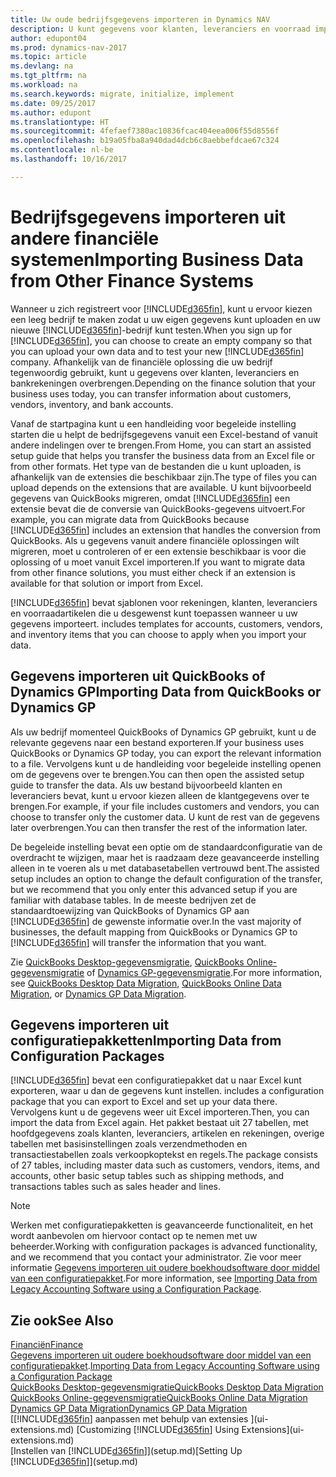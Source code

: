 ```yaml
---
title: Uw oude bedrijfsgegevens importeren in Dynamics NAV
description: U kunt gegevens voor klanten, leveranciers en voorraad importeren, bijvoorbeeld uit Excel, QuickBooks of Dynamics GP, in Dynamics NAV.
author: edupont04
ms.prod: dynamics-nav-2017
ms.topic: article
ms.devlang: na
ms.tgt_pltfrm: na
ms.workload: na
ms.search.keywords: migrate, initialize, implement
ms.date: 09/25/2017
ms.author: edupont
ms.translationtype: HT
ms.sourcegitcommit: 4fefaef7380ac10836fcac404eea006f55d8556f
ms.openlocfilehash: b19a05fba8a940dad4dcb6c8aebbefdcae67c324
ms.contentlocale: nl-be
ms.lasthandoff: 10/16/2017

---
```

# <a name="importing-business-data-from-other-finance-systems"></a><span data-ttu-id="c4437-103">Bedrijfsgegevens importeren uit andere financiële systemen</span><span class="sxs-lookup"><span data-stu-id="c4437-103">Importing Business Data from Other Finance Systems</span></span>
<span data-ttu-id="c4437-104">Wanneer u zich registreert voor [!INCLUDE[d365fin](includes/d365fin_md.md)], kunt u ervoor kiezen een leeg bedrijf te maken zodat u uw eigen gegevens kunt uploaden en uw nieuwe [!INCLUDE[d365fin](includes/d365fin_md.md)]-bedrijf kunt testen.</span><span class="sxs-lookup"><span data-stu-id="c4437-104">When you sign up for [!INCLUDE[d365fin](includes/d365fin_md.md)], you can choose to create an empty company so that you can upload your own data and to test your new [!INCLUDE[d365fin](includes/d365fin_md.md)] company.</span></span> <span data-ttu-id="c4437-105">Afhankelijk van de financiële oplossing die uw bedrijf tegenwoordig gebruikt, kunt u gegevens over klanten, leveranciers en bankrekeningen overbrengen.</span><span class="sxs-lookup"><span data-stu-id="c4437-105">Depending on the finance solution that your business uses today, you can transfer information about customers, vendors, inventory, and bank accounts.</span></span>  

<span data-ttu-id="c4437-106">Vanaf de startpagina kunt u een handleiding voor begeleide instelling starten die u helpt de bedrijfsgegevens vanuit een Excel-bestand of vanuit andere indelingen over te brengen.</span><span class="sxs-lookup"><span data-stu-id="c4437-106">From Home, you can start an assisted setup guide that helps you transfer the business data from an Excel file or from other formats.</span></span> <span data-ttu-id="c4437-107">Het type van de bestanden die u kunt uploaden, is afhankelijk van de extensies die beschikbaar zijn.</span><span class="sxs-lookup"><span data-stu-id="c4437-107">The type of files you can upload depends on the extensions that are available.</span></span> <span data-ttu-id="c4437-108">U kunt bijvoorbeeld gegevens van QuickBooks migreren, omdat [!INCLUDE[d365fin](includes/d365fin_md.md)] een extensie bevat die de conversie van QuickBooks-gegevens uitvoert.</span><span class="sxs-lookup"><span data-stu-id="c4437-108">For example, you can migrate data from QuickBooks because [!INCLUDE[d365fin](includes/d365fin_md.md)] includes an extension that handles the conversion from QuickBooks.</span></span> <span data-ttu-id="c4437-109">Als u gegevens vanuit andere financiële oplossingen wilt migreren, moet u controleren of er een extensie beschikbaar is voor die oplossing of u moet vanuit Excel importeren.</span><span class="sxs-lookup"><span data-stu-id="c4437-109">If you want to migrate data from other finance solutions, you must either check if an extension is available for that solution or import from Excel.</span></span>  

[!INCLUDE[d365fin](includes/d365fin_md.md)]<span data-ttu-id="c4437-110"> bevat sjablonen voor rekeningen, klanten, leveranciers en voorraadartikelen die u desgewenst kunt toepassen wanneer u uw gegevens importeert.</span><span class="sxs-lookup"><span data-stu-id="c4437-110"> includes templates for accounts, customers, vendors, and inventory items that you can choose to apply when you import your data.</span></span>  

## <a name="importing-data-from-quickbooks-or-dynamics-gp"></a><span data-ttu-id="c4437-111">Gegevens importeren uit QuickBooks of Dynamics GP</span><span class="sxs-lookup"><span data-stu-id="c4437-111">Importing Data from QuickBooks or Dynamics GP</span></span>
<span data-ttu-id="c4437-112">Als uw bedrijf momenteel QuickBooks of Dynamics GP gebruikt, kunt u de relevante gegevens naar een bestand exporteren.</span><span class="sxs-lookup"><span data-stu-id="c4437-112">If your business uses QuickBooks or Dynamics GP today, you can export the relevant information to a file.</span></span> <span data-ttu-id="c4437-113">Vervolgens kunt u de handleiding voor begeleide instelling openen om de gegevens over te brengen.</span><span class="sxs-lookup"><span data-stu-id="c4437-113">You can then open the assisted setup guide to transfer the data.</span></span>
<span data-ttu-id="c4437-114">Als uw bestand bijvoorbeeld klanten en leveranciers bevat, kunt u ervoor kiezen alleen de klantgegevens over te brengen.</span><span class="sxs-lookup"><span data-stu-id="c4437-114">For example, if your file includes customers and vendors, you can choose to transfer only the customer data.</span></span> <span data-ttu-id="c4437-115">U kunt de rest van de gegevens later overbrengen.</span><span class="sxs-lookup"><span data-stu-id="c4437-115">You can then transfer the rest of the information later.</span></span>  

<span data-ttu-id="c4437-116">De begeleide instelling bevat een optie om de standaardconfiguratie van de overdracht te wijzigen, maar het is raadzaam deze geavanceerde instelling alleen in te voeren als u met databasetabellen vertrouwd bent.</span><span class="sxs-lookup"><span data-stu-id="c4437-116">The assisted setup includes an option to change the default configuration of the transfer, but we recommend that you only enter this advanced setup if you are familiar with database tables.</span></span> <span data-ttu-id="c4437-117">In de meeste bedrijven zet de standaardtoewijzing van QuickBooks of Dynamics GP aan [!INCLUDE[d365fin](includes/d365fin_md.md)] de gewenste informatie over.</span><span class="sxs-lookup"><span data-stu-id="c4437-117">In the vast majority of businesses, the default mapping from QuickBooks or Dynamics GP to [!INCLUDE[d365fin](includes/d365fin_md.md)] will transfer the information that you want.</span></span>  

<span data-ttu-id="c4437-118">Zie [QuickBooks Desktop-gegevensmigratie](ui-extensions-quickbooks-data-migration.md), [QuickBooks Online-gegevensmigratie](ui-extensions-quickbooks-online-data-migration.md) of [Dynamics GP-gegevensmigratie](ui-extensions-dynamicsgp-data-migration.md).</span><span class="sxs-lookup"><span data-stu-id="c4437-118">For more information, see [QuickBooks Desktop Data Migration](ui-extensions-quickbooks-data-migration.md), [QuickBooks Online Data Migration](ui-extensions-quickbooks-online-data-migration.md), or [Dynamics GP Data Migration](ui-extensions-dynamicsgp-data-migration.md).</span></span>  

## <a name="importing-data-from-configuration-packages"></a><span data-ttu-id="c4437-119">Gegevens importeren uit configuratiepakketten</span><span class="sxs-lookup"><span data-stu-id="c4437-119">Importing Data from Configuration Packages</span></span>
[!INCLUDE[d365fin](includes/d365fin_md.md)]<span data-ttu-id="c4437-120"> bevat een configuratiepakket dat u naar Excel kunt exporteren, waar u dan de gegevens kunt instellen.</span><span class="sxs-lookup"><span data-stu-id="c4437-120"> includes a configuration package that you can export to Excel and set up your data there.</span></span> <span data-ttu-id="c4437-121">Vervolgens kunt u de gegevens weer uit Excel importeren.</span><span class="sxs-lookup"><span data-stu-id="c4437-121">Then, you can import the data from Excel again.</span></span> <span data-ttu-id="c4437-122">Het pakket bestaat uit 27 tabellen, met hoofdgegevens zoals klanten, leveranciers, artikelen en rekeningen, overige tabellen met basisinstellingen zoals verzendmethoden en transactiestabellen zoals verkoopkoptekst en regels.</span><span class="sxs-lookup"><span data-stu-id="c4437-122">The package consists of 27 tables, including master data such as customers, vendors, items, and accounts, other basic setup tables such as shipping methods, and transactions tables such as sales header and lines.</span></span>  

> [!NOTE]  
>   <span data-ttu-id="c4437-123">Werken met configuratiepakketten is geavanceerde functionaliteit, en het wordt aanbevolen om hiervoor contact op te nemen met uw beheerder.</span><span class="sxs-lookup"><span data-stu-id="c4437-123">Working with configuration packages is advanced functionality, and we recommend that you contact your administrator.</span></span> <span data-ttu-id="c4437-124">Zie voor meer informatie [Gegevens importeren uit oudere boekhoudsoftware door middel van een configuratiepakket](across-import-data-configuration-packages.md).</span><span class="sxs-lookup"><span data-stu-id="c4437-124">For more information, see [Importing Data from Legacy Accounting Software using a Configuration Package](across-import-data-configuration-packages.md).</span></span>  

## <a name="see-also"></a><span data-ttu-id="c4437-125">Zie ook</span><span class="sxs-lookup"><span data-stu-id="c4437-125">See Also</span></span>
[<span data-ttu-id="c4437-126">Financiën</span><span class="sxs-lookup"><span data-stu-id="c4437-126">Finance</span></span>](finance.md)  
<span data-ttu-id="c4437-127">[Gegevens importeren uit oudere boekhoudsoftware door middel van een configuratiepakket](across-import-data-configuration-packages.md).</span><span class="sxs-lookup"><span data-stu-id="c4437-127">[Importing Data from Legacy Accounting Software using a Configuration Package](across-import-data-configuration-packages.md)</span></span>  
[<span data-ttu-id="c4437-128">QuickBooks Desktop-gegevensmigratie</span><span class="sxs-lookup"><span data-stu-id="c4437-128">QuickBooks Desktop Data Migration</span></span>](ui-extensions-quickbooks-data-migration.md)  
[<span data-ttu-id="c4437-129">QuickBooks Online-gegevensmigratie</span><span class="sxs-lookup"><span data-stu-id="c4437-129">QuickBooks Online Data Migration</span></span>](ui-extensions-quickbooks-online-data-migration.md)  
[<span data-ttu-id="c4437-130">Dynamics GP Data Migration</span><span class="sxs-lookup"><span data-stu-id="c4437-130">Dynamics GP Data Migration</span></span>](ui-extensions-dynamicsgp-data-migration.md)  
<span data-ttu-id="c4437-131">[[!INCLUDE[d365fin](includes/d365fin_md.md)] aanpassen met behulp van extensies ](ui-extensions.md) </span><span class="sxs-lookup"><span data-stu-id="c4437-131">[Customizing [!INCLUDE[d365fin](includes/d365fin_md.md)] Using Extensions](ui-extensions.md) </span></span>  
<span data-ttu-id="c4437-132">[Instellen van [!INCLUDE[d365fin](includes/d365fin_md.md)]](setup.md)</span><span class="sxs-lookup"><span data-stu-id="c4437-132">[Setting Up [!INCLUDE[d365fin](includes/d365fin_md.md)]](setup.md)</span></span>

## 

